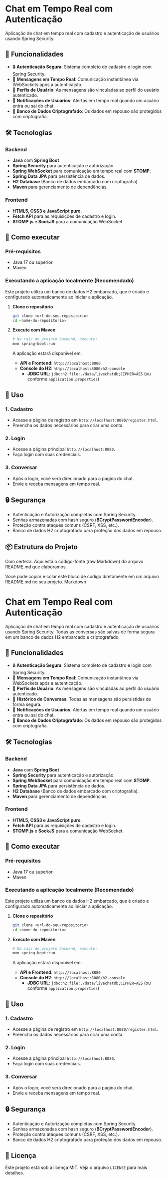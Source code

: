 # Chat em Tempo Real com Autenticação

Aplicação de chat em tempo real com cadastro e autenticação de usuários usando Spring Security. 

## 🚀 Funcionalidades

- 🔒 **Autenticação Segura**: Sistema completo de cadastro e login com Spring Security.
- 💬 **Mensagens em Tempo Real**: Comunicação instantânea via WebSockets após a autenticação.
- 👤 **Perfis de Usuário**: As mensagens são vinculadas ao perfil do usuário autenticado.
- 🔔 **Notificações de Usuários**: Alertas em tempo real quando um usuário entra ou sai do chat.
- 🔐 **Banco de Dados Criptografado**: Os dados em repouso são protegidos com criptografia.

## 🛠️ Tecnologias

### Backend
- **Java** com **Spring Boot**
- **Spring Security** para autenticação e autorização.
- **Spring WebSocket** para comunicação em tempo real com **STOMP**.
- **Spring Data JPA** para persistência de dados.
- **H2 Database** (Banco de dados embarcado com criptografia).
- **Maven** para gerenciamento de dependências.

### Frontend
- **HTML5, CSS3 e JavaScript puro**.
- **Fetch API** para as requisições de cadastro e login.
- **STOMP.js** e **SockJS** para a comunicação WebSocket.

## 🚀 Como executar

### Pré-requisitos
- Java 17 ou superior
- Maven

### Executando a aplicação localmente (Recomendado)

Este projeto utiliza um banco de dados H2 embarcado, que é criado e configurado automaticamente ao iniciar a aplicação.

1.  **Clone o repositório**
    ```bash
    git clone <url-do-seu-repositorio>
    cd <nome-do-repositorio>
    ```

2.  **Execute com Maven**
    ```bash
    # Na raiz do projeto backend, execute:
    mvn spring-boot:run
    ```

    A aplicação estará disponível em:
    - **API e Frontend**: `http://localhost:8080`
    - **Console do H2**: `http://localhost:8080/h2-console`
        - **JDBC URL**: `jdbc:h2:file:./data/livechatdb;CIPHER=AES` (ou conforme `application.properties`)

## 📝 Uso

### 1. Cadastro
- Acesse a página de registro em `http://localhost:8080/register.html`.
- Preencha os dados necessários para criar uma conta.

### 2. Login
- Acesse a página principal `http://localhost:8080`.
- Faça login com suas credenciais.

### 3. Conversar
- Após o login, você será direcionado para a página do chat.
- Envie e receba mensagens em tempo real.

## 🔒 Segurança

- Autenticação e Autorização completas com Spring Security.
- Senhas armazenadas com hash seguro (**BCryptPasswordEncoder**).
- Proteção contra ataques comuns (CSRF, XSS, etc.).
- Banco de dados H2 criptografado para proteção dos dados em repouso.

## 📦 Estrutura do Projeto
Com certeza. Aqui está o código-fonte (raw Markdown) do arquivo README.md que elaboramos.

Você pode copiar e colar este bloco de código diretamente em um arquivo README.md no seu projeto.
Markdown

# Chat em Tempo Real com Autenticação

Aplicação de chat em tempo real com cadastro e autenticação de usuários usando Spring Security. Todas as conversas são salvas de forma segura em um banco de dados H2 embarcado e criptografado.

## 🚀 Funcionalidades

- 🔒 **Autenticação Segura**: Sistema completo de cadastro e login com Spring Security.
- 💬 **Mensagens em Tempo Real**: Comunicação instantânea via WebSockets após a autenticação.
- 👤 **Perfis de Usuário**: As mensagens são vinculadas ao perfil do usuário autenticado.
- 📝 **Histórico de Conversas**: Todas as mensagens são persistidas de forma segura.
- 🔔 **Notificações de Usuários**: Alertas em tempo real quando um usuário entra ou sai do chat.
- 🔐 **Banco de Dados Criptografado**: Os dados em repouso são protegidos com criptografia.

## 🛠️ Tecnologias

### Backend
- **Java** com **Spring Boot**
- **Spring Security** para autenticação e autorização.
- **Spring WebSocket** para comunicação em tempo real com **STOMP**.
- **Spring Data JPA** para persistência de dados.
- **H2 Database** (Banco de dados embarcado com criptografia).
- **Maven** para gerenciamento de dependências.

### Frontend
- **HTML5, CSS3 e JavaScript puro**.
- **Fetch API** para as requisições de cadastro e login.
- **STOMP.js** e **SockJS** para a comunicação WebSocket.

## 🚀 Como executar

### Pré-requisitos
- Java 17 ou superior
- Maven

### Executando a aplicação localmente (Recomendado)

Este projeto utiliza um banco de dados H2 embarcado, que é criado e configurado automaticamente ao iniciar a aplicação.

1.  **Clone o repositório**
    ```bash
    git clone <url-do-seu-repositorio>
    cd <nome-do-repositorio>
    ```

2.  **Execute com Maven**
    ```bash
    # Na raiz do projeto backend, execute:
    mvn spring-boot:run
    ```

    A aplicação estará disponível em:
    - **API e Frontend**: `http://localhost:8080`
    - **Console do H2**: `http://localhost:8080/h2-console`
        - **JDBC URL**: `jdbc:h2:file:./data/livechatdb;CIPHER=AES` (ou conforme `application.properties`)

## 📝 Uso

### 1. Cadastro
- Acesse a página de registro em `http://localhost:8080/register.html`.
- Preencha os dados necessários para criar uma conta.

### 2. Login
- Acesse a página principal `http://localhost:8080`.
- Faça login com suas credenciais.

### 3. Conversar
- Após o login, você será direcionado para a página do chat.
- Envie e receba mensagens em tempo real.

## 🔒 Segurança

- Autenticação e Autorização completas com Spring Security.
- Senhas armazenadas com hash seguro (**BCryptPasswordEncoder**).
- Proteção contra ataques comuns (CSRF, XSS, etc.).
- Banco de dados H2 criptografado para proteção dos dados em repouso.

## 📄 Licença

Este projeto está sob a licença MIT. Veja o arquivo `LICENSE` para mais detalhes.
